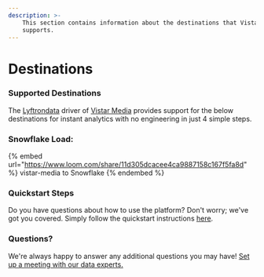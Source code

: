 ```yaml
---
description: >-
    This section contains information about the destinations that Vistar Media
    supports.
---
```


# Destinations

### Supported Destinations

The [Lyftrondata](https://www.lyftrondata.com/) driver of [Vistar Media](https://www.lyftrondata.com/integration/vistar-media/) provides support for the below destinations for instant analytics with no engineering in just 4 simple steps.

### Snowflake Load:

{% embed url="https://www.loom.com/share/11d305dcacee4ca9887158c167f5fa8d" %}
vistar-media to Snowflake
{% endembed %}

### Quickstart Steps

Do you have questions about how to use the platform? Don't worry; we've got you covered. Simply follow the quickstart instructions [here](../../../quickstart-steps.md).

### Questions? <a href="#questions" id="questions"></a>

We're always happy to answer any additional questions you may have! [Set up a meeting with our data experts.](https://www.lyftrondata.com/book-a-meeting/)
